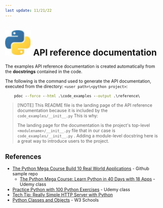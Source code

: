 ```yaml
---
last update: 11/21/22
---
```


# ![python-icon](../media/icons/python-icon.svg) API reference documentation

The examples API reference documentation is created automatically from the
**docstrings** contained in the code.  

The following is the command used to generate the API documentation, executed
from the directory: `<user path>\<python project>`:

```cmd
    pdoc --force --html .\code_examples --output .\reference\
```

> [!NOTE] This README file is the landing page of the API reference
documentation because it is included by the `code_examples/__init__.py` This is
why:
>
> The landing page for the documentation is the project's top-level
`<modulename>/__init__.py` file that in our case is `code_examples/__init__.py`
> .  Adding a module-level docstring here is a great way to introduce users to
> the project. 


## References
- [The Python Mega Course Build 10 Real World Applications](https://github.com/JayabharathP/The-Python-Mega-Course-Build-10-Real-World-Applications-#readme) - Github sample repo
  - [The Python Mega Course: Learn Python in 40 Days with 18 Apps](https://www.udemy.com/course/the-python-mega-course/) - Udemy class
- [Practice Python with 100 Python Exercises](https://www.udemy.com/course/python-video-workbook/) - Udemy class
- [Tech Tip: Really Simple HTTP Server with Python](https://www.linuxjournal.com/content/tech-tip-really-simple-http-server-python)
- [Python Classes and Objects](https://www.w3schools.com/python/python_classes.asp) - W3 Schools
  
